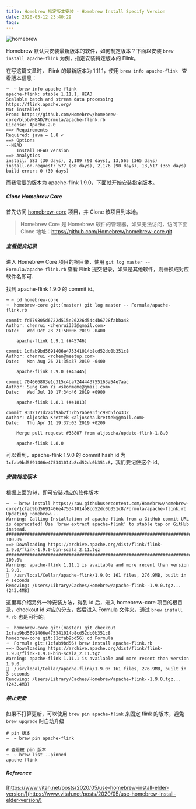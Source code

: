 ```yaml
---
title: Homebrew 指定版本安装 - Homebrew Install Specify Version
date: 2020-05-12 23:40:29
tags:
---
```


![homebrew](https://timeline229-image.oss-cn-hangzhou.aliyuncs.com/homebrew-set-software-elder-version/homebrew-elder.png)


Homebrew 默认只安装最新版本的软件，如何制定版本？下面以安装 `brew install apache-flink` 为例，指定安装特定版本的 Flink。

在写这篇文章时， Flink 的最新版本为 1.11.1，使用 `brew info apache-flink ` 查看版本信息：

<!--more-->

```
➜  ~ brew info apache-flink
apache-flink: stable 1.11.1, HEAD
Scalable batch and stream data processing
https://flink.apache.org/
Not installed
From: https://github.com/Homebrew/homebrew-core/blob/HEAD/Formula/apache-flink.rb
License: Apache-2.0
==> Requirements
Required: java = 1.8 ✔
==> Options
--HEAD
	Install HEAD version
==> Analytics
install: 583 (30 days), 2,189 (90 days), 13,565 (365 days)
install-on-request: 577 (30 days), 2,176 (90 days), 13,517 (365 days)
build-error: 0 (30 days)
```

而我需要的版本为 apache-flink 1.9.0，下面就开始安装指定版本。

##### Clone Homebrew Core
首先访问 [homebrew-core](https://github.com/Homebrew/homebrew-core) 项目，并 Clone 该项目到本地。

> Homebrew Core 是 Homebrew 软件的管理器，如果无法访问，访问下面 Clone 地址：https://github.com/Homebrew/homebrew-core.git

##### 查看提交记录

进入 Homebrew Core 项目的根目录，使用 `git log master -- Formula/apache-flink.rb` 查看 Flink 提交记录，如果是其他软件，则替换成对应软件名即可.

找到 apache-flink 1.9.0 的 commit id。

```
➜ ~ cd homebrew-core 
➜  homebrew-core git:(master) git log master -- Formula/apache-flink.rb

commit fd679805d6722d515e26226d54c4b6728fabba48
Author: chenrui <chenrui333@gmail.com>
Date:   Wed Oct 23 21:50:06 2019 -0400

    apache-flink 1.9.1 (#45746)

commit 1cfab9bd5691406e475341014b8cd52dc0b351c8
Author: chenrui <rchen@meetup.com>
Date:   Mon Aug 26 21:35:37 2019 -0400

    apache-flink 1.9.0 (#43445)

commit 704666803e1c315c4ba7244443755163a54e7aac
Author: Sung Gon Yi <skonmeme@gmail.com>
Date:   Wed Jul 10 17:34:46 2019 +0900

    apache-flink 1.8.1 (#41813)

commit 9312171d224f9ab2f32b57abea3f1c99d5fc4332
Author: Aljoscha Krettek <aljoscha.krettek@gmail.com>
Date:   Thu Apr 11 19:37:03 2019 +0200

    Merge pull request #38807 from aljoscha/update-flink-1.8.0
    
    apache-flink 1.8.0

```

可以看到，apache-flink 1.9.0 的 commit hash id 为 `1cfab9bd5691406e475341014b8cd52dc0b351c8`，我们要记住这个 id。

##### 安装指定版本 

根据上面的 id，即可安装对应的软件版本

```
➜  ~ brew install https://raw.githubusercontent.com/Homebrew/homebrew-core/1cfab9bd5691406e475341014b8cd52dc0b351c8/Formula/apache-flink.rb
Updating Homebrew...
Warning: Calling Installation of apache-flink from a GitHub commit URL is deprecated! Use 'brew extract apache-flink' to stable tap on GitHub instead.
######################################################################## 100.0%
==> Downloading https://archive.apache.org/dist/flink/flink-1.9.0/flink-1.9.0-bin-scala_2.11.tgz
######################################################################## 100.0%
Warning: apache-flink 1.11.1 is available and more recent than version 1.9.0.
🍺  /usr/local/Cellar/apache-flink/1.9.0: 161 files, 276.9MB, built in 4 seconds
Removing: /Users/Library/Caches/Homebrew/apache-flink--1.9.0.tgz... (243.4MB)

```

这里再介绍另外一种安装方法，得到 id 后，进入 homebrew-core 项目的根目录，checkout id 对应的分支，然后进入 Formula 文件夹，通过 `brew install *.rb` 也是可行的。

```
➜  homebrew-core git:(master) git checkout 1cfab9bd5691406e475341014b8cd52dc0b351c8
homebrew-core git:(1cfab9bd56) cd Formula
➜  Formula git:(1cfab9bd56) brew install apache-flink.rb                       
==> Downloading https://archive.apache.org/dist/flink/flink-1.9.0/flink-1.9.0-bin-scala_2.11.tgz
Warning: apache-flink 1.11.1 is available and more recent than version 1.9.0.
🍺  /usr/local/Cellar/apache-flink/1.9.0: 161 files, 276.9MB, built in 3 seconds
Removing: /Users/Library/Caches/Homebrew/apache-flink--1.9.0.tgz... (243.4MB)

```


##### 禁止更新
如果不打算更新，可以使用 `brew pin apache-flink` 来固定 flink 的版本，避免 `brew upgrade` 时自动升级

```
# pin 版本
➜  ~ brew pin apache-flink

# 查看被 pin 版本
➜  ~ brew list --pinned
apache-flink
```

##### Reference
[https://www.vitah.net/posts/2020/05/use-homebrew-install-elder-version/](https://www.vitah.net/posts/2020/05/use-homebrew-install-elder-version/)


